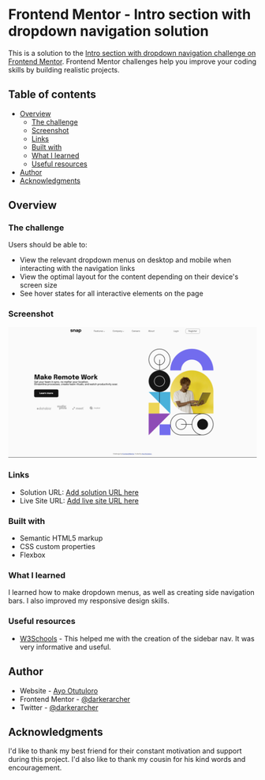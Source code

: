 # Frontend Mentor - Intro section with dropdown navigation solution

This is a solution to the [Intro section with dropdown navigation challenge on Frontend Mentor](https://www.frontendmentor.io/challenges/intro-section-with-dropdown-navigation-ryaPetHE5). Frontend Mentor challenges help you improve your coding skills by building realistic projects. 

## Table of contents

- [Overview](#overview)
  - [The challenge](#the-challenge)
  - [Screenshot](#screenshot)
  - [Links](#links)
  - [Built with](#built-with)
  - [What I learned](#what-i-learned)
  - [Useful resources](#useful-resources)
- [Author](#author)
- [Acknowledgments](#acknowledgments)

## Overview

### The challenge

Users should be able to:

- View the relevant dropdown menus on desktop and mobile when interacting with the navigation links
- View the optimal layout for the content depending on their device's screen size
- See hover states for all interactive elements on the page

### Screenshot

![](./images/screenshot.png)

### Links

- Solution URL: [Add solution URL here](https://your-solution-url.com)
- Live Site URL: [Add live site URL here](https://your-live-site-url.com)


### Built with

- Semantic HTML5 markup
- CSS custom properties
- Flexbox


### What I learned

I learned how to make dropdown menus, as well as creating side navigation bars. I also improved my responsive design skills.


### Useful resources

- [W3Schools](https://www.w3schools.com) - This helped me with the creation of the sidebar nav. It was very informative and useful.

## Author

- Website - [Ayo Otutuloro](https://darkerarcher.netlify.app/)
- Frontend Mentor - [@darkerarcher](https://www.frontendmentor.io/profile/DarkerArcher)
- Twitter - [@darkerarcher](https://www.twitter.com/darkerarcher)


## Acknowledgments

I'd like to thank my best friend for their constant motivation and support during this project. I'd also like to thank my cousin for his kind words and encouragement.

